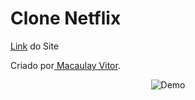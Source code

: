 <h1>Clone Netflix</h1>
<p><a href="https://macaulayvitor.github.io/CloneFacebook/" target="_blank">Link</a> do Site</p>
 <p>Criado por<a href="https://github.com/MacaulayVitor" target="_blank"> Macaulay Vitor</a>.</p>

 <p align="center">
 <img alt="Demo" src="./resources/AnimaçãocloneFace.gif">
</p>